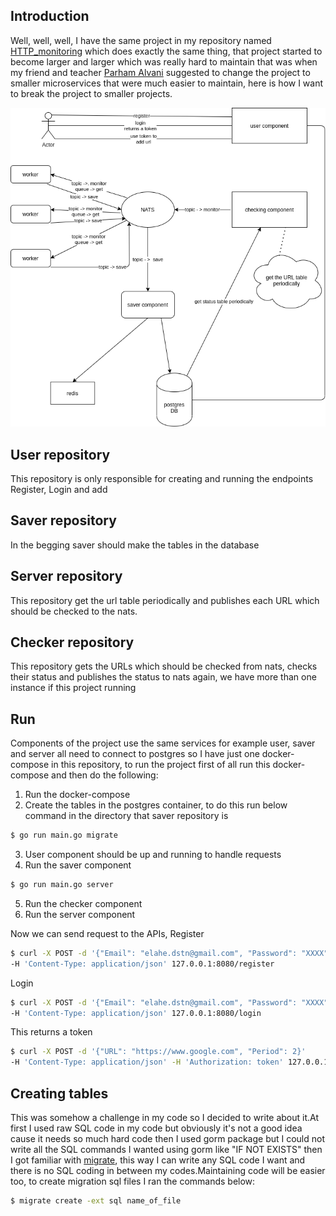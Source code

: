 ## Introduction

Well, well, well, I have the same project in my repository named [HTTP_monitoring](https://github.com/elahe-dastan/HTTP_monitoring) which does exactly the same thing,
that project started to become larger and larger which was really hard to maintain that was when my friend and teacher
[Parham Alvani](https://github.com/1995parham) suggested to change the project to smaller microservices that were much
easier to maintain, here is how I want to break the project to smaller projects.

<p align="center">
  <img alt="architecture" src="microservice.png" />
</p>
  
## User repository

This repository is only responsible for creating and running the endpoints Register, Login and add

## Saver repository

In the begging saver should make the tables in the database

## Server repository

This repository get the url table periodically and publishes each URL which should be checked to the nats.

## Checker repository

This repository gets the URLs which should be checked from nats, checks their status and publishes the status to nats
again, we have more than one instance if this project running

## Run

Components of the project use the same services for example user, saver and server all need to connect to postgres so I
have just one docker-compose in this repository, to run the project first of all run this docker-compose and then do the
following:

1. Run the docker-compose
2. Create the tables in the postgres container, to do this run below command in the directory that saver repository is

```sh
$ go run main.go migrate
```

3. User component should be up and running to handle requests
4. Run the saver component

```sh
$ go run main.go server
```

5. Run the checker component
6. Run the server component

Now we can send request to the APIs,
Register

```sh
$ curl -X POST -d '{"Email": "elahe.dstn@gmail.com", "Password": "XXXX"}'
-H 'Content-Type: application/json' 127.0.0.1:8080/register
```

Login

```sh
$ curl -X POST -d '{"Email": "elahe.dstn@gmail.com", "Password": "XXXX"}'
-H 'Content-Type: application/json' 127.0.0.1:8080/login
```

This returns a token

```sh
$ curl -X POST -d '{"URL": "https://www.google.com", "Period": 2}'
-H 'Content-Type: application/json' -H 'Authorization: token' 127.0.0.1:8080/url
```

## Creating tables

This was somehow a challenge in my code so I decided to write about it.At first I used raw SQL code in my code but
obviously it's not a good idea cause it needs so much hard code then I used gorm package but I could not write all
the SQL commands I wanted using gorm like "IF NOT EXISTS" then I got familiar with [migrate](https://github.com/golang-migrate/migrate),
this way I can write any SQL code I want and there is no SQL coding in between my codes.Maintaining code will be easier
too, to create migration sql files I ran the commands below:

```sh
$ migrate create -ext sql name_of_file
```

